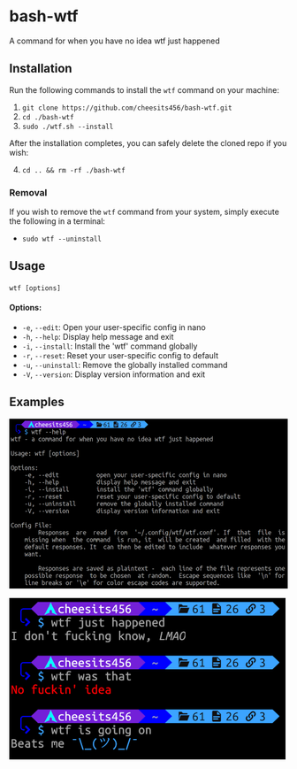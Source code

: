 # bash-wtf
A command for when you have no idea wtf just happened

## Installation

Run the following commands to install the `wtf` command on your machine:

1. `git clone https://github.com/cheesits456/bash-wtf.git`
2. `cd ./bash-wtf`
3. `sudo ./wtf.sh --install`

After the installation completes, you can safely delete the cloned repo if you wish:

4. `cd .. && rm -rf ./bash-wtf`

### Removal

If you wish to remove the `wtf` command from your system, simply execute the following in a terminal:

- `sudo wtf --uninstall`

## Usage

`wtf [options]`

#### Options:

- `-e`, `--edit`: Open your user-specific config in nano
- `-h`, `--help`: Display help message and exit
- `-i`, `--install`: Install the 'wtf' command globally
- `-r`, `--reset`: Reset your user-specific config to default
- `-u`, `--uninstall`: Remove the globally installed command
- `-V`, `--version`: Display version information and exit

## Examples

![Help Example][example-help]

![Command Example][example-cmd]


<!-- Links -->
[example-help]: https://github.com/cheesits456/bash-wtf/raw/readme-images/1.1.0_example-help.png
[example-cmd]: https://github.com/cheesits456/bash-wtf/raw/readme-images/1.1.0_example-cmd.png
